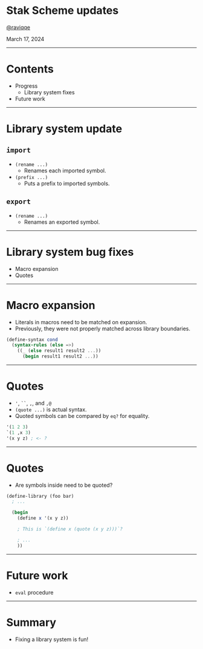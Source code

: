 # Stak Scheme updates

[@raviqqe](https://github.com/raviqqe)

March 17, 2024

---

# Contents

- Progress
  - Library system fixes
- Future work

---

# Library system update

## `import`

- `(rename ...)`
  - Renames each imported symbol.
- `(prefix ...)`
  - Puts a prefix to imported symbols.

## `export`

- `(rename ...)`
  - Renames an exported symbol.

---

# Library system bug fixes

- Macro expansion
- Quotes

---

# Macro expansion

- Literals in macros need to be matched on expansion.
- Previously, they were not properly matched across library boundaries.

```scheme
(define-syntax cond
  (syntax-rules (else =>)
    ((_ (else result1 result2 ...))
      (begin result1 result2 ...))
```

---

# Quotes

- `'`, ` `` `, `,`, and `,@`
- `(quote ...)` is actual syntax.
- Quoted symbols can be compared by `eq?` for equality.

```scheme
'(1 2 3)
`(1 ,x 3)
'(x y z) ; <- ?
```

---

# Quotes

- Are symbols inside need to be quoted?

```scheme
(define-library (foo bar)
  ; ...

  (begin
    (define x '(x y z))

    ; This is `(define x (quote (x y z)))`?

    ; ...
    ))
```

---

# Future work

- `eval` procedure

---

# Summary

- Fixing a library system is fun!
